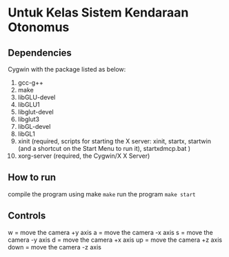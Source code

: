 # Untuk Kelas Sistem Kendaraan Otonomus

## Dependencies
Cygwin with the package listed as below:
1. gcc-g++
2. make
3. libGLU-devel
4. libGLU1
5. libglut-devel
6. libglut3
7. libGL-devel
8. libGL1
9. xinit (required, scripts for starting the X server: xinit, startx, startwin (and a shortcut on the Start Menu to run it), startxdmcp.bat )
10. xorg-server (required, the Cygwin/X X Server)

## How to run
compile the program using make
```make```
run the program
```make start```

## Controls
w = move the camera +y axis
a = move the camera -x axis
s = move the camera -y axis
d = move the camera +x axis
up = move the camera +z axis
down = move the camera -z axis